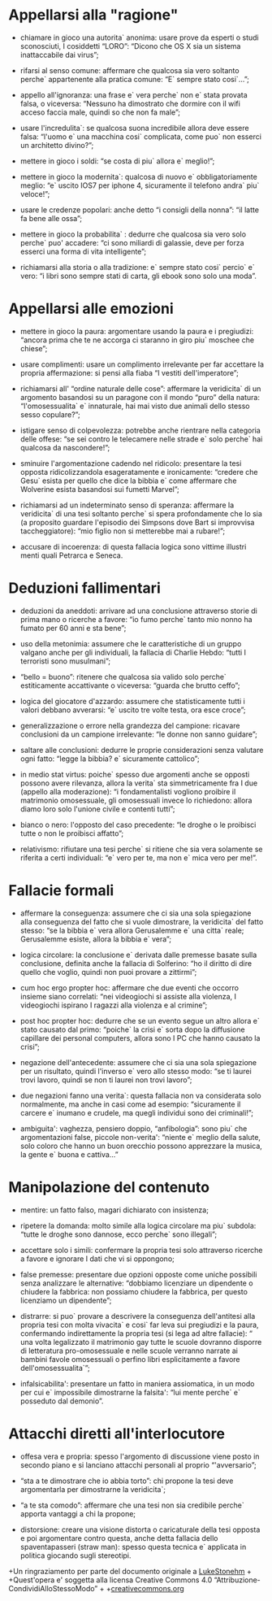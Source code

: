 # Appellarsi alla "ragione"

-   chiamare in gioco una autorita\` anonima:
usare prove da esperti o studi sconosciuti, I cosiddetti “LORO”: “Dicono
    che OS X sia un sistema inattaccabile dai virus”;

-   rifarsi al senso comune:
    affermare che qualcosa sia vero soltanto perche\` appartenente alla pratica comune: “E\` sempre stato cosi`...”;

-   appello all'ignoranza:
    una frase e\` vera perche\` non e\` stata provata falsa, o viceversa: “Nessuno ha dimostrato che dormire con il wifi acceso faccia male, quindi so che non fa male”;

-   usare l'incredulita\`:
    se qualcosa suona incredibile allora deve essere falsa: “l'uomo e\` una macchina cosi\` complicata, come puo\` non esserci un architetto divino?”;

-   mettere in gioco i soldi:
    “se costa di piu\` allora e\` meglio!”;

-   mettere in gioco la modernita\`:
    qualcosa di nuovo e\` obbligatoriamente meglio: “e\` uscito IOS7 per iphone 4, sicuramente il telefono andra\` piu\` veloce!”;

-   usare le credenze popolari:
    anche detto “i consigli della nonna”: “il latte fa bene alle ossa”;

-   mettere in gioco la probabilita\` :
    dedurre che qualcosa sia vero solo perche\` puo' accadere: “ci sono miliardi di galassie, deve per forza esserci una forma di vita intelligente”;

-   richiamarsi alla storia o alla tradizione:
    e\` sempre stato cosi\` percio\` e\` vero: “i libri  sono sempre stati di carta, gli ebook sono solo una moda”.

# Appellarsi alle emozioni

-   mettere in gioco la paura:
    argomentare usando la paura e i pregiudizi: “ancora prima che te ne accorga ci staranno in  	giro piu\` moschee che chiese”;

-   usare complimenti:
    usare un complimento irrelevante per far accettare la propria affermazione: si pensi alla fiaba “I vestiti            dell'imperatore”;

-   richiamarsi all' “ordine naturale delle cose”:
    affermare la veridicita\` di un argomento basandosi su un paragone con il mondo “puro” della natura: “l'omosessualita\` e\` innaturale, hai mai visto due animali dello stesso sesso copulare?”;

-   istigare senso di colpevolezza:
    potrebbe anche rientrare nella categoria delle offese: “se sei contro le telecamere nelle strade e\` solo perche\` hai qualcosa da nascondere!”;

-   sminuire l'argomentazione cadendo nel ridicolo:
    presentare la tesi opposta ridicolizzandola esageratamente e ironicamente: “credere che Gesu\` esista per quello che dice la bibbia e\` come affermare che Wolverine esista basandosi sui fumetti Marvel”;

-   richiamarsi ad un indeterminato senso di speranza:
    affermare la veridicita\` di una tesi soltanto perche\` si spera profondamente che lo sia (a proposito guardare l'episodio dei Simpsons dove Bart si improvvisa taccheggiatore): “mio figlio non si metterebbe mai a rubare!”;

-   accusare di incoerenza:
    di questa fallacia logica sono vittime illustri menti quali Petrarca e Seneca.

# Deduzioni fallimentari

-   deduzioni da aneddoti:
    arrivare ad una conclusione attraverso storie di prima mano o ricerche a favore: “io fumo perche\` tanto mio nonno ha fumato per 60 anni e sta bene”;

-   uso della metonimia:
    assumere che le caratteristiche di un gruppo valgano anche per gli individuali, la fallacia di Charlie Hebdo: “tutti I terroristi sono musulmani”;

-   “bello = buono”:
    ritenere che qualcosa sia valido solo perche\` estiticamente accattivante o viceversa: “guarda che brutto ceffo”;

-   logica del giocatore d'azzardo:
    assumere che statisticamente tutti i valori debbano avverarsi: “e\` uscito tre volte testa, ora esce croce”;
    
-   generalizzazione o errore nella grandezza del campione:
    ricavare conclusioni da un campione irrelevante: “le donne non sanno guidare”;

-   saltare alle conclusioni:
    dedurre le proprie considerazioni senza valutare ogni fatto: “legge la bibbia? e\` sicuramente cattolico”;

-   in medio stat virtus:
    poiche\` spesso due argomenti anche se opposti possono avere rilevanza, allora la verita\` sta simmetricamente fra I due (appello alla moderazione): “i fondamentalisti vogliono proibire il matrimonio omosessuale, gli omosessuali invece lo richiedono: allora diamo loro solo l'unione civile e contenti tutti”;

-   bianco o nero:
    l'opposto del caso precedente: “le droghe o le proibisci tutte o non le proibisci affatto”;

-   relativismo:
    rifiutare una tesi perche\` si ritiene che sia vera solamente se riferita a certi individuali: “e\` vero per te, ma non e\` mica vero per me!”.

# Fallacie formali

-   affermare la conseguenza:
    assumere che ci sia una sola spiegazione alla conseguenza del fatto che si vuole dimostrare, la veridicita\` del fatto stesso: “se la bibbia e\` vera allora Gerusalemme e\` una citta\` reale; Gerusalemme esiste, allora la bibbia e\` vera”;

-   logica circolare:
    la conclusione e\` derivata dalle premesse basate sulla conclusione, definita anche la fallacia di Solferino: “ho il diritto di dire quello che voglio, quindi non puoi provare a zittirmi”;

-   cum hoc ergo propter hoc:
    affermare che due eventi che occorro insieme siano correlati: “nei videogiochi si assiste alla violenza, I videogiochi ispirano I ragazzi alla violenza e al crimine”;

-   post hoc propter hoc:
    dedurre che se un evento segue un altro allora e\` stato causato dal primo: “poiche\` la crisi e\` sorta dopo la diffusione capillare dei personal computers, allora sono I PC che hanno causato la crisi”;

-   negazione dell'antecedente:
    assumere che ci sia una sola spiegazione per un risultato, quindi l'inverso e\` vero allo stesso modo: “se ti laurei trovi lavoro, quindi se non ti laurei non trovi lavoro”;

-   due negazioni fanno una verita\`:
    questa fallacia non va considerata solo normalmente, ma anche in casi come ad esempio: “sicuramente il carcere e\` inumano e crudele, ma quegli individui sono dei criminali!”;

-   ambiguita': vaghezza, pensiero doppio, “anfibologia”:
    sono piu\` che argomentazioni false, piccole non-verita': “niente e\` meglio della salute, solo coloro che hanno un buon orecchio possono apprezzare la musica, la gente e\` buona e cattiva...”


# Manipolazione del contenuto

-   mentire:
    un fatto falso, magari dichiarato con insistenza;

-   ripetere la domanda:
    molto simile alla logica circolare ma piu\` subdola: “tutte le droghe sono dannose, ecco perche\` sono illegali”;

-   accettare solo i simili:
    confermare la propria tesi solo attraverso ricerche a favore e ignorare I dati che vi si oppongono;

-   false premesse:
    presentare due opzioni opposte come uniche possibili senza analizzare le alternative: “dobbiamo licenziare un dipendente o chiudere la fabbrica: non possiamo chiudere la fabbrica, per questo licenziamo un dipendente”;

-   distrarre:
    si puo\` provare a descrivere la conseguenza dell'antitesi alla propria tesi con molta vivacita\` e cosi\` far leva sui pregiudizi e la paura, confermando indirettamente la propria tesi (si lega ad altre fallacie): “ una volta legalizzato il matrimonio gay tutte le scuole dovranno disporre di letteratura pro-omosessuale e nelle scuole verranno narrate ai bambini favole omosessuali o perfino libri esplicitamente a favore dell'omosessualita\`”;

-   infalsicabilita':
    presentare un fatto in maniera assiomatica, in un modo per cui e\` impossibile dimostrarne la falsita': “lui mente perche\` e\` posseduto dal demonio”.

# Attacchi diretti all'interlocutore

-   offesa vera e propria:
    spesso l'argomento di discussione viene posto in secondo piano e si lanciano attacchi personali al proprio “'avversario”;

-   “sta a te dimostrare che io abbia torto”:
    chi propone la tesi deve argomentarla per dimostrarne la veridicita\`;

-   “a te sta comodo”:
    affermare che una tesi non sia credibile perche\` apporta vantaggi a chi la propone;

-   distorsione:
    creare una visione distorta o caricaturale della tesi opposta e poi argomentare contro questa, anche detta fallacia dello spaventapasseri (straw man): spesso questa tecnica e\` applicata in politica giocando sugli stereotipi.

+Un ringraziamento per parte del documento originale a [LukeStonehm](http://lukestonehm.co.za/)
+
+Quest'opera e' soggetta alla licensa Creative Commons 4.0 “Attribuzione-CondividiAlloStessoModo”
+
+[creativecommons.org](http://creativecommons.org/licenses/by-sa/4.0/)
